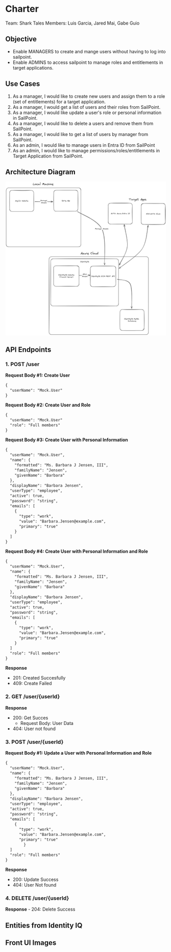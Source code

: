 # Charter

Team: Shark Tales
Members: Luis Garcia, Jared Mai, Gabe Guio

## Objective
 - Enable MANAGERS to create and mange users without having to log into sailpoint.
 - Enable ADMINS to access sailpoint to manage roles and entitlements in target applications.

## Use Cases
 1. As a manager, I would like to create new users and assign them to a role (set of entitlements) for a target application.
 2. As a manager, I would get a list of users and their roles from SailPoint.
 3. As a manager, I would like update a user's role or personal information in SailPoint.
 4. As a manager, I would like to delete a users and remove them from SailPoint.
 5. As a manager, I would like to get a list of users by manager from SailPoint.
 6. As an admin, I would like to manage users in Entra ID from SailPoint
 7. As an admin, I would like to manage permissions/roles/entitlements in Target Application from SailPoint.

## Architecture Diagram
![Architecture of Personel Management](../documentation/resources/architecture/Personnel-Management-Architecture-v1.png "Personel Management Architecture")
 
## API Endpoints
 ### 1. POST /user
 
  **Request Body #1: Create User**
  
    {
      "userName": "Mock.User"
    }

  **Request Body #2: Create User and Role**
  
    {
      "userName": "Mock.User"
      "role": "Full members"
    }

  **Request Body #3: Create User with Personal Information**
  
    {
      "userName": "Mock.User",
      "name": {
        "formatted": "Ms. Barbara J Jensen, III",
        "familyName": "Jensen",
        "givenName": "Barbara"
      },
      "displayName": "Barbara Jensen",
      "userType": "employee",
      "active": true,
      "password": "string",
      "emails": [
        {
          "type": "work",
          "value": "Barbara.Jensen@example.com",
          "primary": "true"
        }
      ]
    }

  **Request Body #4: Create User with Personal Information and Role**
  
    {
      "userName": "Mock.User",
      "name": {
        "formatted": "Ms. Barbara J Jensen, III",
        "familyName": "Jensen",
        "givenName": "Barbara"
      },
      "displayName": "Barbara Jensen",
      "userType": "employee",
      "active": true,
      "password": "string",
      "emails": [
        {
          "type": "work",
          "value": "Barbara.Jensen@example.com",
          "primary": "true"
        }
      ]
      "role": "Full members"
    }

  **Response** 
   - 201: Created Succesfully
   - 409: Create Failed

 ### 2. GET /user/{userId}
     
  **Response** 
   - 200: Get Succes
     - Request Body: User Data
   - 404: User not found
    
 ### 3. POST /user/{userId}
 
  **Request Body #1: Update a User with Personal Information and Role**
  
    {
      "userName": "Mock.User",
      "name": {
        "formatted": "Ms. Barbara J Jensen, III",
        "familyName": "Jensen",
        "givenName": "Barbara"
      },
      "displayName": "Barbara Jensen",
      "userType": "employee",
      "active": true,
      "password": "string",
      "emails": [
        {
          "type": "work",
          "value": "Barbara.Jensen@example.com",
          "primary": "true"
  			}
      ]
      "role": "Full members"
    }
    
  **Response**
   - 200: Update Success
   - 404: User Not found
    
 ### 4. DELETE /user/{userId}
    
  **Response**
    - 204: Delete Success

## Entities from Identity IQ

## Front UI Images
 
 
 
 
 
 
 
